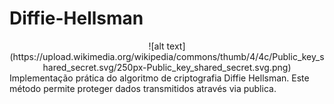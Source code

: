 # Diffie-Hellsman
<center>![alt text](https://upload.wikimedia.org/wikipedia/commons/thumb/4/4c/Public_key_shared_secret.svg/250px-Public_key_shared_secret.svg.png)</center>
Implementação prática do algoritmo de criptografia Diffie Hellsman. Este método permite proteger dados transmitidos através via publica.
